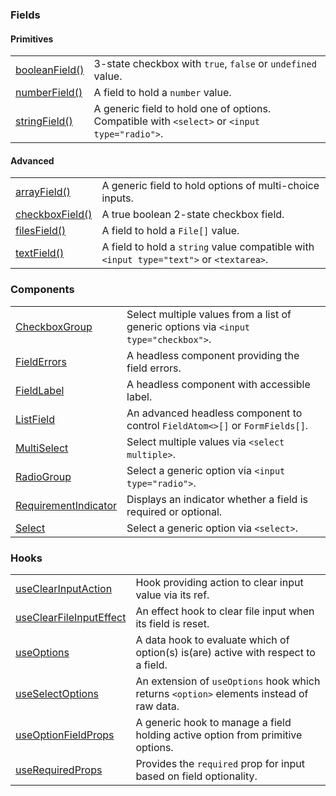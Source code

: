 ### Fields

#### Primitives

|                                                         |                                                                                               |
| ------------------------------------------------------- | --------------------------------------------------------------------------------------------- |
| [booleanField()](?path=/docs/fields-booleanfield--docs) | 3-state checkbox with `true`, `false` or `undefined` value.                                   |
| [numberField()](?path=/docs/fields-numberfield--docs)   | A field to hold a `number` value.                                                             |
| [stringField()](?path=/docs/fields-stringfield--docs)   | A generic field to hold one of options. Compatible with `<select>` or `<input type="radio">`. |

#### Advanced

|                                                           |                                                                                         |
| --------------------------------------------------------- | --------------------------------------------------------------------------------------- |
| [arrayField()](?path=/docs/fields-arrayfield--docs)       | A generic field to hold options of multi-choice inputs.                                 |
| [checkboxField()](?path=/docs/fields-checkboxfield--docs) | A true boolean 2-state checkbox field.                                                  |
| [filesField()](?path=/docs/fields-filesfield--docs)       | A field to hold a `File[]` value.                                                       |
| [textField()](?path=/docs/fields-textfield--docs)         | A field to hold a `string` value compatible with `<input type="text">` or `<textarea>`. |

### Components

|                                                                           |                                                                                      |
| ------------------------------------------------------------------------- | ------------------------------------------------------------------------------------ |
| [CheckboxGroup](?path=/docs/components-checkboxgroup--docs)               | Select multiple values from a list of generic options via `<input type="checkbox">`. |
| [FieldErrors](?path=/docs/components-fielderrors--docs)                   | A headless component providing the field errors.                                     |
| [FieldLabel](?path=/docs/components-fieldlabel--docs)                     | A headless component with accessible label.                                          |
| [ListField](?path=/docs/components-listfield--docs)                       | An advanced headless component to control `FieldAtom<>[]` or `FormFields[]`.         |
| [MultiSelect](?path=/docs/components-multiselect--docs)                   | Select multiple values via `<select multiple>`.                                      |
| [RadioGroup](?path=/docs/components-radiogroup--docs)                     | Select a generic option via `<input type="radio">`.                                  |
| [RequirementIndicator](?path=/docs/components-requirementindicator--docs) | Displays an indicator whether a field is required or optional.                       |
| [Select](?path=/docs/components-select--docs)                             | Select a generic option via `<select>`.                                              |

### Hooks

|                                                                            |                                                                                          |
| -------------------------------------------------------------------------- | ---------------------------------------------------------------------------------------- |
| [useClearInputAction](?path=/docs/hooks-useclearinputaction--docs)         | Hook providing action to clear input value via its ref.                                  |
| [useClearFileInputEffect](?path=/docs/hooks-useclearfileinputeffect--docs) | An effect hook to clear file input when its field is reset.                              |
| [useOptions](?path=/docs/hooks-useoptions--docs)                           | A data hook to evaluate which of option(s) is(are) active with respect to a field.       |
| [useSelectOptions](?path=/docs/hooks-useselectoptions--docs)               | An extension of `useOptions` hook which returns `<option>` elements instead of raw data. |
| [useOptionFieldProps](?path=/docs/hooks-useoptionfieldprops--docs)         | A generic hook to manage a field holding active option from primitive options.           |
| [useRequiredProps](?path=/docs/hooks-userequiredprops--docs)               | Provides the `required` prop for input based on field optionality.                       |
